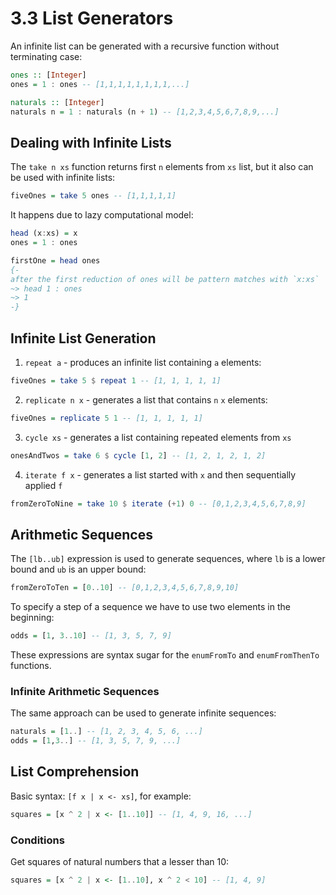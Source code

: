 # 3.3 List Generators

An infinite list can be generated with a recursive function without terminating case:

```haskell
ones :: [Integer]
ones = 1 : ones -- [1,1,1,1,1,1,1,1,...]

naturals :: [Integer]
naturals n = 1 : naturals (n + 1) -- [1,2,3,4,5,6,7,8,9,...]
```

## Dealing with Infinite Lists

The `take n xs` function returns first `n` elements from `xs` list, but it also
can be used with infinite lists:

```haskell
fiveOnes = take 5 ones -- [1,1,1,1,1]
```

It happens due to lazy computational model:

```haskell
head (x:xs) = x
ones = 1 : ones

firstOne = head ones
{-
after the first reduction of ones will be pattern matches with `x:xs`
~> head 1 : ones
~> 1
-}
```

## Infinite List Generation

1. `repeat a` - produces an infinite list containing `a` elements:

```haskell
fiveOnes = take 5 $ repeat 1 -- [1, 1, 1, 1, 1]
```

2. `replicate n x` - generates a list that contains `n` `x` elements:

```haskell
fiveOnes = replicate 5 1 -- [1, 1, 1, 1, 1]
```

3. `cycle xs` - generates a list containing repeated elements from `xs`

```haskell
onesAndTwos = take 6 $ cycle [1, 2] -- [1, 2, 1, 2, 1, 2]
```

4. `iterate f x` - generates a list started with `x` and then sequentially applied `f`

```haskell
fromZeroToNine = take 10 $ iterate (+1) 0 -- [0,1,2,3,4,5,6,7,8,9]
```

## Arithmetic Sequences

The `[lb..ub]` expression is used to generate sequences, where `lb` is a lower bound
and `ub` is an upper bound:

```haskell
fromZeroToTen = [0..10] -- [0,1,2,3,4,5,6,7,8,9,10]
```

To specify a step of a sequence we have to use two elements in the beginning:

```haskell
odds = [1, 3..10] -- [1, 3, 5, 7, 9]
```

These expressions are syntax sugar for the `enumFromTo` and `enumFromThenTo` functions.

### Infinite Arithmetic Sequences

The same approach can be used to generate infinite sequences:

```haskell
naturals = [1..] -- [1, 2, 3, 4, 5, 6, ...]
odds = [1,3..] -- [1, 3, 5, 7, 9, ...]
```

## List Comprehension

Basic syntax: `[f x | x <- xs]`, for example:

```haskell
squares = [x ^ 2 | x <- [1..10]] -- [1, 4, 9, 16, ...]
```

### Conditions

Get squares of natural numbers that a lesser than 10:

```haskell
squares = [x ^ 2 | x <- [1..10], x ^ 2 < 10] -- [1, 4, 9]
```